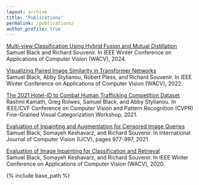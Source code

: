 ```yaml
---
layout: archive
title: "Publications"
permalink: /publications/
author_profile: true
---
```


[Multi-view Classification Using Hybrid Fusion and Mutual Distillation](https://openaccess.thecvf.com/content/WACV2024/papers/Black_Multi-View_Classification_Using_Hybrid_Fusion_and_Mutual_Distillation_WACV_2024_paper.pdf)  
Samuel Black and Richard Souvenir. In IEEE Winter Conference on Applications of Computer Vision (WACV), 2024.

[Visualizing Paired Image Similarity in Transformer Networks](https://openaccess.thecvf.com/content/WACV2022/papers/Black_Visualizing_Paired_Image_Similarity_in_Transformer_Networks_WACV_2022_paper.pdf)  
Samuel Black, Abby Stylianou, Robert Pless, and Richard Souvenir. In IEEE Winter Conference on Applications of Computer Vision (WACV), 2022.

[The 2021 Hotel-ID to Combat Human Trafficking Competition Dataset](https://arxiv.org/pdf/2106.05746.pdf)  
Rashmi Kamath, Greg Rolwes, Samuel Black, and Abby Stylianou. In IEEE/CVF Conference on Computer Vision and Pattern Recognition (CVPR) Fine-Grained Visual Categorization Workshop, 2021.

[Evaluation of Inpainting and Augmentation for Censored Image Queries](https://link.springer.com/article/10.1007/s11263-020-01403-1)  
Samuel Black, Somayeh Keshavarz, and Richard Souvenir. In International Journal of Computer Vision (IJCV), pages 977-997, 2021.

[Evaluation of Image Inpainting for Classification and Retrieval](https://openaccess.thecvf.com/content_WACV_2020/papers/Black_Evaluation_of_Image_Inpainting_for_Classification_and_Retrieval_WACV_2020_paper.pdf)  
Samuel Black, Somayeh Keshavarz, and Richard Souvenir. In IEEE Winter Conference on Applications of Computer Vision (WACV), 2020.

{% include base_path %}

